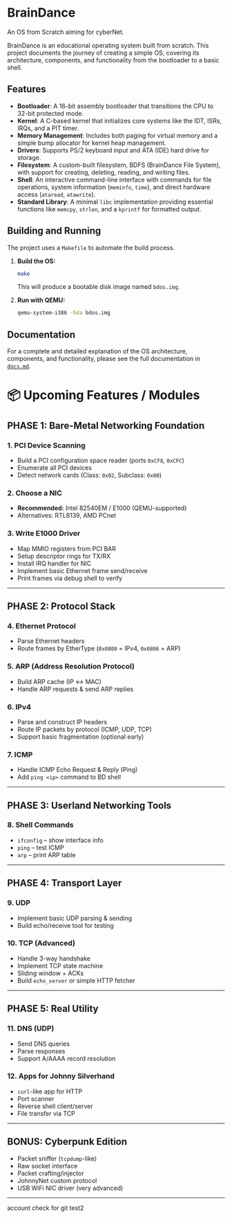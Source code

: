 # BrainDance
An OS from Scratch aiming for cyberNet.

BrainDance is an educational operating system built from scratch. This project documents the journey of creating a simple OS, covering its architecture, components, and functionality from the bootloader to a basic shell.

## Features

*   **Bootloader**: A 16-bit assembly bootloader that transitions the CPU to 32-bit protected mode.
*   **Kernel**: A C-based kernel that initializes core systems like the IDT, ISRs, IRQs, and a PIT timer.
*   **Memory Management**: Includes both paging for virtual memory and a simple bump allocator for kernel heap management.
*   **Drivers**: Supports PS/2 keyboard input and ATA (IDE) hard drive for storage.
*   **Filesystem**: A custom-built filesystem, BDFS (BrainDance File System), with support for creating, deleting, reading, and writing files.
*   **Shell**: An interactive command-line interface with commands for file operations, system information (`meminfo`, `time`), and direct hardware access (`ataread`, `atawrite`).
*   **Standard Library**: A minimal `libc` implementation providing essential functions like `memcpy`, `strlen`, and a `kprintf` for formatted output.

## Building and Running

The project uses a `Makefile` to automate the build process.

1.  **Build the OS:**
    ```sh
    make
    ```
    This will produce a bootable disk image named `bdos.img`.

2.  **Run with QEMU:**
    ```sh
    qemu-system-i386 -hda bdos.img
    ```

## Documentation

For a complete and detailed explanation of the OS architecture, components, and functionality, please see the full documentation in [`docs.md`](docs.md).

# 📦 Upcoming Features / Modules

## PHASE 1: Bare-Metal Networking Foundation

### 1. PCI Device Scanning
- Build a PCI configuration space reader (ports `0xCF8`, `0xCFC`)
- Enumerate all PCI devices
- Detect network cards (Class: `0x02`, Subclass: `0x00`)

### 2. Choose a NIC
- **Recommended:** Intel 82540EM / E1000 (QEMU-supported)
- Alternatives: RTL8139, AMD PCnet

### 3. Write E1000 Driver
- Map MMIO registers from PCI BAR
- Setup descriptor rings for TX/RX
- Install IRQ handler for NIC
- Implement basic Ethernet frame send/receive
- Print frames via debug shell to verify

---

## PHASE 2: Protocol Stack

### 4. Ethernet Protocol
- Parse Ethernet headers
- Route frames by EtherType (`0x0800` = IPv4, `0x0806` = ARP)

### 5. ARP (Address Resolution Protocol)
- Build ARP cache (IP ↔ MAC)
- Handle ARP requests & send ARP replies

### 6. IPv4
- Parse and construct IP headers
- Route IP packets by protocol (ICMP, UDP, TCP)
- Support basic fragmentation (optional early)

### 7. ICMP
- Handle ICMP Echo Request & Reply (Ping)
- Add `ping <ip>` command to BD shell

---

## PHASE 3: Userland Networking Tools

### 8. Shell Commands
- `ifconfig` – show interface info
- `ping` – test ICMP
- `arp` – print ARP table

---

## PHASE 4: Transport Layer

### 9. UDP
- Implement basic UDP parsing & sending
- Build echo/receive tool for testing

### 10. TCP (Advanced)
- Handle 3-way handshake
- Implement TCP state machine
- Sliding window + ACKs
- Build `echo_server` or simple HTTP fetcher

---

## PHASE 5: Real Utility

### 11. DNS (UDP)
- Send DNS queries
- Parse responses
- Support A/AAAA record resolution

### 12. Apps for Johnny Silverhand
- `curl`-like app for HTTP
- Port scanner
- Reverse shell client/server
- File transfer via TCP

---

## BONUS: Cyberpunk Edition

- Packet sniffer (`tcpdump`-like)
- Raw socket interface
- Packet crafting/injector
- JohnnyNet custom protocol
- USB WiFi NIC driver (very advanced)

---

account check for git
test2